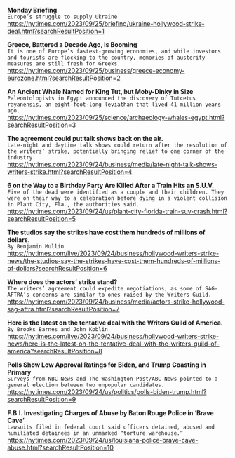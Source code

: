 **Monday Briefing**\
`Europe’s struggle to supply Ukraine`\
https://nytimes.com/2023/09/25/briefing/ukraine-hollywood-strike-deal.html?searchResultPosition=1

**Greece, Battered a Decade Ago, Is Booming**\
`It is one of Europe’s fastest-growing economies, and while investors and tourists are flocking to the country, memories of austerity measures are still fresh for Greeks.`\
https://nytimes.com/2023/09/25/business/greece-economy-eurozone.html?searchResultPosition=2

**An Ancient Whale Named for King Tut, but Moby-Dinky in Size**\
`Paleontologists in Egypt announced the discovery of Tutcetus rayanensis, an eight-foot-long leviathan that lived 41 million years ago.`\
https://nytimes.com/2023/09/25/science/archaeology-whales-egypt.html?searchResultPosition=3

**The agreement could put talk shows back on the air.**\
`Late-night and daytime talk shows could return after the resolution of the writers’ strike, potentially bringing relief to one corner of the industry.`\
https://nytimes.com/2023/09/24/business/media/late-night-talk-shows-writers-strike.html?searchResultPosition=4

**6 on the Way to a Birthday Party Are Killed After a Train Hits an S.U.V.**\
`Five of the dead were identified as a couple and their children. They were on their way to a celebration before dying in a violent collision in Plant City, Fla., the authorities said.`\
https://nytimes.com/2023/09/24/us/plant-city-florida-train-suv-crash.html?searchResultPosition=5

**The studios say the strikes have cost them hundreds of millions of dollars.**\
`By Benjamin Mullin`\
https://nytimes.com/live/2023/09/24/business/hollywood-writers-strike-news/the-studios-say-the-strikes-have-cost-them-hundreds-of-millions-of-dollars?searchResultPosition=6

**Where does the actors’ strike stand?**\
`The writers’ agreement could expedite negotiations, as some of SAG-AFTRA’s concerns are similar to ones raised by the Writers Guild.`\
https://nytimes.com/2023/09/24/business/media/actors-strike-hollywood-sag-aftra.html?searchResultPosition=7

**Here is the latest on the tentative deal with the Writers Guild of America.**\
`By Brooks Barnes and John Koblin`\
https://nytimes.com/live/2023/09/24/business/hollywood-writers-strike-news/here-is-the-latest-on-the-tentative-deal-with-the-writers-guild-of-america?searchResultPosition=8

**Polls Show Low Approval Ratings for Biden, and Trump Coasting in Primary**\
`Surveys from NBC News and The Washington Post/ABC News pointed to a general election between two unpopular candidates.`\
https://nytimes.com/2023/09/24/us/politics/polls-biden-trump.html?searchResultPosition=9

**F.B.I. Investigating Charges of Abuse by Baton Rouge Police in ‘Brave Cave’**\
`Lawsuits filed in federal court said officers detained, abused and humiliated detainees in an unmarked “torture warehouse.”`\
https://nytimes.com/2023/09/24/us/louisiana-police-brave-cave-abuse.html?searchResultPosition=10

